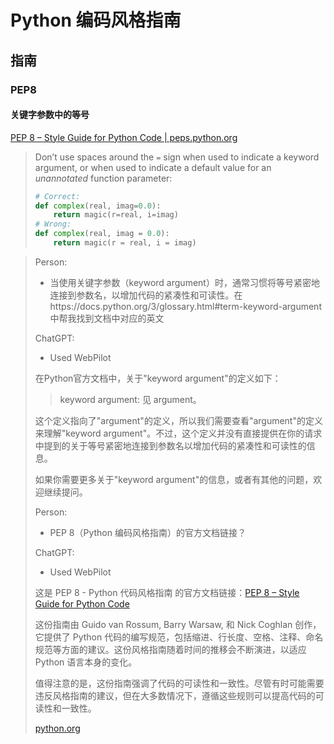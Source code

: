 # Python 编码风格指南

## 指南

### PEP8

#### 关键字参数中的等号

[PEP 8 – Style Guide for Python Code \| peps\.python\.org](https://peps.python.org/pep-0008/#whitespace-in-expressions-and-statements)

>   Don’t use spaces around the `=` sign when used to indicate a keyword argument, or when used to indicate a default value for an *unannotated* function parameter:
>
>   ```python
>   # Correct:
>   def complex(real, imag=0.0):
>       return magic(r=real, i=imag)
>   # Wrong:
>   def complex(real, imag = 0.0):
>       return magic(r = real, i = imag)
>   ```

>   Person: 
>   - 当使用关键字参数（keyword argument）时，通常习惯将等号紧密地连接到参数名，以增加代码的紧凑性和可读性。在https://docs.python.org/3/glossary.html#term-keyword-argument中帮我找到文档中对应的英文
>
>   ChatGPT: 
>   - Used WebPilot
>
>   
>
>
>   在Python官方文档中，关于"keyword argument"的定义如下：
>   > keyword argument: 见 argument。
>
>   这个定义指向了"argument"的定义，所以我们需要查看"argument"的定义来理解"keyword argument"。不过，这个定义并没有直接提供在你的请求中提到的关于等号紧密地连接到参数名以增加代码的紧凑性和可读性的信息。
>
>   如果你需要更多关于"keyword argument"的信息，或者有其他的问题，欢迎继续提问。
>
>   Person: 
>   - PEP 8（Python 编码风格指南）的官方文档链接？
>
>   ChatGPT: 
>   - Used WebPilot
>
>   
>
>
>   这是 PEP 8 - Python 代码风格指南 的官方文档链接：[PEP 8 – Style Guide for Python Code](https://peps.python.org/pep-0008/) 
>
>   这份指南由 Guido van Rossum, Barry Warsaw, 和 Nick Coghlan 创作，它提供了 Python 代码的编写规范，包括缩进、行长度、空格、注释、命名规范等方面的建议。这份风格指南随着时间的推移会不断演进，以适应 Python 语言本身的变化。
>
>   值得注意的是，这份指南强调了代码的可读性和一致性。尽管有时可能需要违反风格指南的建议，但在大多数情况下，遵循这些规则可以提高代码的可读性和一致性。
>
>   [python.org](https://peps.python.org/pep-0008/)